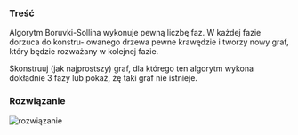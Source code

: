 ### Treść
Algorytm Boruvki-Sollina wykonuje pewną liczbę faz. W każdej fazie dorzuca do konstru-
owanego drzewa pewne krawędzie i tworzy nowy graf, który będzie rozważany w kolejnej fazie.

Skonstruuj (jak najprostszy) graf, dla którego ten algorytm wykona dokładnie 3 fazy lub pokaż,
żę taki graf nie istnieje.

### Rozwiązanie
![rozwiązanie](http://drive.google.com/uc?export=view&id=3LzbkBxqvLQmhP7j7)
